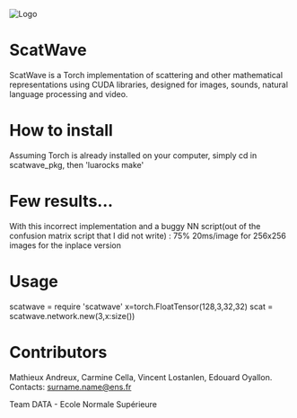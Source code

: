 ![Logo](https://github.com/edouardoyallon/scatwave/blob/master/logo.png)


# ScatWave

ScatWave is a Torch implementation of scattering and other mathematical representations using CUDA libraries, designed for images, sounds, natural language processing and video.

# How to install

Assuming Torch is already installed on your computer, simply cd in scatwave_pkg, then 'luarocks make'

# Few results...

With this incorrect implementation and a buggy NN script(out of the confusion matrix script that I did not write) : 75%
20ms/image for 256x256 images for the inplace version

# Usage

scatwave = require 'scatwave'
x=torch.FloatTensor(128,3,32,32)
scat = scatwave.network.new(3,x:size())


# Contributors

Mathieux Andreux, Carmine Cella, Vincent Lostanlen, Edouard Oyallon. Contacts: surname.name@ens.fr

Team DATA - Ecole Normale Supérieure
